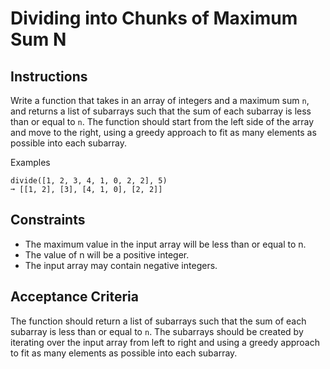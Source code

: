 # Dividing into Chunks of Maximum Sum N

## Instructions

Write a function that takes in an array of integers and a maximum sum `n`, and returns a list of subarrays such that the sum of each subarray is less than or equal to `n`. The function should start from the left side of the array and move to the right, using a greedy approach to fit as many elements as possible into each subarray.

Examples

```
divide([1, 2, 3, 4, 1, 0, 2, 2], 5)
➞ [[1, 2], [3], [4, 1, 0], [2, 2]]

```

## Constraints

- The maximum value in the input array will be less than or equal to n.
- The value of n will be a positive integer.
- The input array may contain negative integers.

## Acceptance Criteria

The function should return a list of subarrays such that the sum of each subarray is less than or equal to `n`. The subarrays should be created by iterating over the input array from left to right and using a greedy approach to fit as many elements as possible into each subarray.
